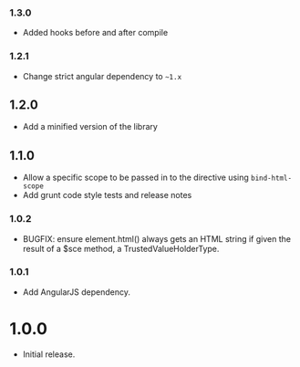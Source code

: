 ### 1.3.0

* Added hooks before and after compile

### 1.2.1

* Change strict angular dependency to `~1.x`

## 1.2.0

* Add a minified version of the library

## 1.1.0

* Allow a specific scope to be passed in to the directive using `bind-html-scope`
* Add grunt code style tests and release notes

### 1.0.2

* BUGFIX: ensure element.html() always gets an HTML string if given the result of a $sce method, a TrustedValueHolderType.

### 1.0.1

* Add AngularJS dependency.

# 1.0.0

* Initial release.
